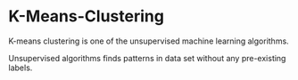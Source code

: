 # K-Means-Clustering

K-means clustering is one of the unsupervised machine learning algorithms.

Unsupervised algorithms finds patterns in data set without any pre-existing labels.

